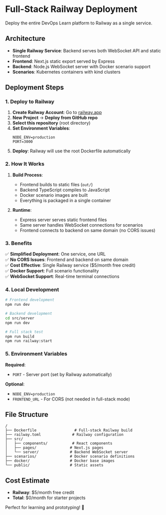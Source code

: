 # Full-Stack Railway Deployment

Deploy the entire DevOps Learn platform to Railway as a single service.

## Architecture

- **Single Railway Service**: Backend serves both WebSocket API and static frontend
- **Frontend**: Next.js static export served by Express
- **Backend**: Node.js WebSocket server with Docker scenario support
- **Scenarios**: Kubernetes containers with kind clusters

## Deployment Steps

### 1. Deploy to Railway

1. **Create Railway Account**: Go to [railway.app](https://railway.app)
2. **New Project** → **Deploy from GitHub repo**
3. **Select this repository** (root directory)
4. **Set Environment Variables**:
   ```
   NODE_ENV=production
   PORT=3000
   ```
5. **Deploy**: Railway will use the root Dockerfile automatically

### 2. How It Works

1. **Build Process**:
   - Frontend builds to static files (`out/`)
   - Backend TypeScript compiles to JavaScript
   - Docker scenario images are built
   - Everything is packaged in a single container

2. **Runtime**:
   - Express server serves static frontend files
   - Same server handles WebSocket connections for scenarios
   - Frontend connects to backend on same domain (no CORS issues)

### 3. Benefits

✅ **Simplified Deployment**: One service, one URL  
✅ **No CORS Issues**: Frontend and backend on same domain  
✅ **Cost Effective**: Single Railway service ($5/month free credit)  
✅ **Docker Support**: Full scenario functionality  
✅ **WebSocket Support**: Real-time terminal connections  

### 4. Local Development

```bash
# Frontend development
npm run dev

# Backend development  
cd src/server
npm run dev

# Full stack test
npm run build
npm run railway:start
```

### 5. Environment Variables

**Required**:
- `PORT` - Server port (set by Railway automatically)

**Optional**:
- `NODE_ENV=production` 
- `FRONTEND_URL` - For CORS (not needed in full-stack mode)

## File Structure

```
/
├── Dockerfile                 # Full-stack Railway build
├── railway.toml              # Railway configuration
├── src/
│   ├── components/           # React components
│   ├── pages/               # Next.js pages
│   └── server/              # Backend WebSocket server
├── scenarios/               # Docker scenario definitions
├── docker/                  # Docker base images
└── public/                  # Static assets
```

## Cost Estimate

- **Railway**: $5/month free credit
- **Total**: $0/month for starter projects

Perfect for learning and prototyping! 🚀